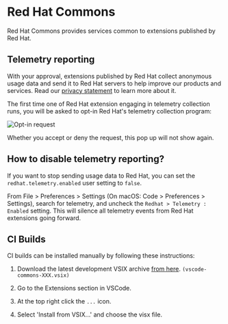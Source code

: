 # Red Hat Commons
Red Hat Commons provides services common to extensions published by Red Hat.

## Telemetry reporting
With your approval, extensions published by Red Hat collect anonymous usage data and send it to Red Hat servers to help improve our products and services. Read our [privacy statement](https://developers.redhat.com/article/tool-data-collection) to learn more about it.

The first time one of Red Hat extension engaging in telemetry collection runs, you will be asked to opt-in Red Hat's telemetry collection program:

![Opt-in request](images/optin-request.png)

Whether you accept or deny the request, this pop up will not show again.

## How to disable telemetry reporting?
If you want to stop sending usage data to Red Hat, you can set the `redhat.telemetry.enabled` user setting to `false`.

From File > Preferences > Settings (On macOS: Code > Preferences > Settings), search for telemetry, and uncheck the `Redhat > Telemetry : Enabled` setting. This will silence all telemetry events from Red Hat extensions going forward.

## CI Builds
CI builds can be installed manually by following these instructions:

  1) Download the latest development VSIX archive [from here](https://download.jboss.org/jbosstools/snapshots/vscode-commons//?C=M;O=D). `(vscode-commons-XXX.vsix)`

  2) Go to the Extensions section in VSCode.

  3) At the top right click the `...` icon.

  4) Select 'Install from VSIX...' and choose the visx file.
